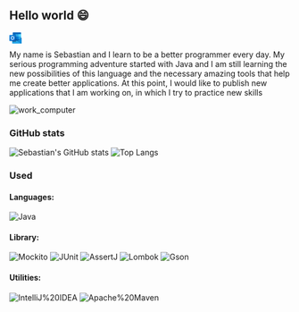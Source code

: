 ## Hello world 😄       
[<img align="left" alt="sebastian.tk | Gmail" width="22px" src="./icon.png" />][gmail]
<br>

My name is Sebastian and I learn to be a better programmer every day. My serious programming adventure started with Java and I am still learning the new possibilities of this language and the necessary amazing tools that help me create better applications. At this point, I would like to publish new applications that I am working on, in which I try to practice new skills

![work_computer](https://user-images.githubusercontent.com/74151967/137332861-9ec439df-aed5-412a-8d97-0e8deca3a1c9.jpg)

### GitHub stats

![Sebastian's GitHub stats](https://github-readme-stats.vercel.app/api?username=sebastian-tk&theme=github_dark&show_icons=true)
![Top Langs](https://github-readme-stats.vercel.app/api/top-langs/?username=sebastian-tk&theme=great-gatsby&layout=compact)

### Used
#### Languages:
![Java](https://img.shields.io/badge/-Java-yellow?style=flat&logo=java&logoColor=white)

#### Library:
![Mockito](http://img.shields.io/badge/-Mockito-47A248?style=flat&logo=Mockito&logoColor=white)
![JUnit](https://img.shields.io/badge/-JUnit-E34F26?style=flat&logo=JUnit&logoColor=white)
![AssertJ](https://img.shields.io/badge/-AssertJ-FF9A00?style=flat&logo=AssertJ&logoColor=white)
![Lombok](https://img.shields.io/badge/-Lombok-02569B?style=flat&logo=Lombok&logoColor=white)
![Gson](https://img.shields.io/badge/-Gson-8A4182?style=flat&logo=Gson&logoColor=white)


#### Utilities:
![IntelliJ%20IDEA](https://img.shields.io/badge/-IntelliJ%20IDEA-5849BE?style=flat&logo=IntelliJ%20IDEA&logoColor=white)
![Apache%20Maven](https://img.shields.io/badge/-Apache%20Maven-5C2D91?style=flat&logo=Apache%20Maven&logoColor=white)


[gmail]: mailto:sebastian.tkaczykk@gmail.com
